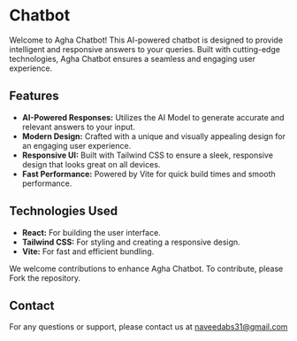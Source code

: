 # Chatbot

Welcome to Agha Chatbot! This AI-powered chatbot is designed to provide intelligent and responsive answers to your queries. Built with cutting-edge technologies, Agha Chatbot ensures a seamless and engaging user experience.

## Features
 - <b> AI-Powered Responses:</b> Utilizes the AI Model to generate accurate and relevant answers to your input.
 - <b>Modern Design:</b> Crafted with a unique and visually appealing design for an engaging user experience.
 - <b>Responsive UI:</b> Built with Tailwind CSS to ensure a sleek, responsive design that looks great on all devices.
 - <b>Fast Performance:</b> Powered by Vite for quick build times and smooth performance.
## Technologies Used
 - <b>React:</b> For building the user interface.
 - <b>Tailwind CSS:</b> For styling and creating a responsive design.
 - <b>Vite:</b> For fast and efficient bundling.

We welcome contributions to enhance Agha Chatbot. To contribute, please Fork the repository.

## Contact
For any questions or support, please contact us at naveedabs31@gmail.com
